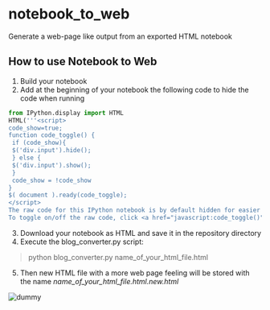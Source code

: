 # notebook_to_web
Generate a web-page like output from an exported HTML notebook

How to use Notebook to Web
---------------------------

1. Build your notebook
2. Add at the beginning of your notebook the following code to hide the code when running

```python
from IPython.display import HTML
HTML('''<script>
code_show=true; 
function code_toggle() {
 if (code_show){
 $('div.input').hide();
 } else {
 $('div.input').show();
 }
 code_show = !code_show
} 
$( document ).ready(code_toggle);
</script>
The raw code for this IPython notebook is by default hidden for easier reading.
To toggle on/off the raw code, click <a href="javascript:code_toggle()">here</a>.''')
```
3. Download your notebook as HTML and save it in the repository directory
4. Execute the blog_converter.py script:
> python blog_converter.py name_of_your_html_file.html
5. Then new HTML file with a more web page feeling will be stored with the name *name_of_your_html_file.html.new.html*

![dummy](./dummy_web.png)
